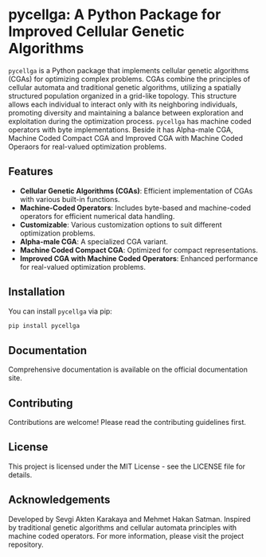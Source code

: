 # pycellga: A Python Package for Improved Cellular Genetic Algorithms

`pycellga` is a Python package that implements cellular genetic algorithms (CGAs) for optimizing complex problems. CGAs combine the principles of cellular automata and traditional genetic algorithms, utilizing a spatially structured population organized in a grid-like topology. This structure allows each individual to interact only with its neighboring individuals, promoting diversity and maintaining a balance between exploration and exploitation during the optimization process. `pycellga` has machine coded operators with byte implementations. Beside it has Alpha-male CGA, Machine Coded Compact CGA and Improved CGA with Machine Coded Operaors for real-valued optimization problems.

## Features

- **Cellular Genetic Algorithms (CGAs)**: Efficient implementation of CGAs with various built-in functions.
- **Machine-Coded Operators**: Includes byte-based and machine-coded operators for efficient numerical data handling.
- **Customizable**: Various customization options to suit different optimization problems.
- **Alpha-male CGA**: A specialized CGA variant.
- **Machine Coded Compact CGA**: Optimized for compact representations.
- **Improved CGA with Machine Coded Operators**: Enhanced performance for real-valued optimization problems.

## Installation

You can install `pycellga` via pip:

```bash
pip install pycellga
```

## Documentation

Comprehensive documentation is available on the official documentation site.

## Contributing

Contributions are welcome! Please read the contributing guidelines first.

## License

This project is licensed under the MIT License - see the LICENSE file for details.

## Acknowledgements

Developed by Sevgi Akten Karakaya and Mehmet Hakan Satman.
Inspired by traditional genetic algorithms and cellular automata principles with machine coded operators.
For more information, please visit the project repository.